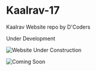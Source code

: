# Kaalrav-17
Kaalrav Website repo by D'Coders

Under Development

![Website Under Construction](http://www.umcltd.com/Under_Development_files/droppedImage.png)

![Coming Soon](https://zillya.com/sites/default/files/under-construction.png)
